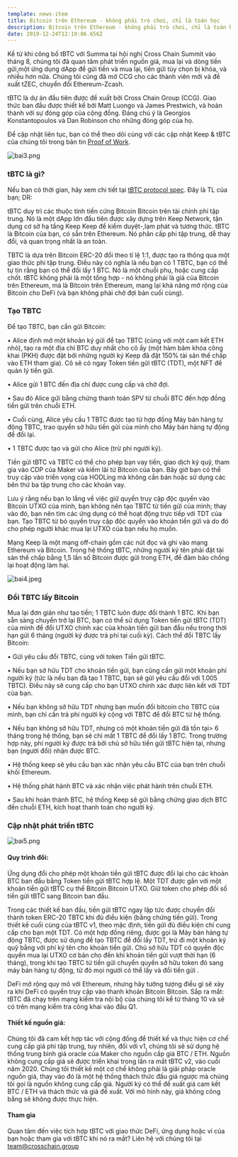 ```yaml
---
template: news-item
title: Bitcoin trên Ethereum - không phải trò chơi, chỉ là toán học
description: Bitcoin trên Ethereum - không phải trò chơi, chỉ là toán học
date: 2019-12-24T12:19:06.656Z
---
```

Kể từ khi công bố tBTC với Summa tại hội nghị Cross Chain Summit vào tháng 8, chúng tôi đã quan tâm phát triển nguồn giá, mua lại và dòng tiền gửi,một ứng dụng dApp để gửi tiền và mua lại, tiền gửi tùy chọn bị khóa, và nhiều hơn nữa. Chúng tôi cũng đã mở CCG cho các thành viên mới và đề xuất tZEC, chuyển đổi Ethereum-Zcash.

tBTC là dự án đầu tiên được đề xuất bởi Cross Chain Group (CCG). Giao thức ban đầu được thiết kế bởi Matt Luongo và James Prestwich, và hoàn thành với sự đóng góp của cộng đồng. Đáng chú ý là Georgios Konstantopoulos và Dan Robinson cho những đóng góp của họ. 

Để cập nhật liên tục, bạn có thể theo dõi cùng với các cập nhật Keep & tBTC của chúng tôi trong bản tin [Proof of Work](https://proofofwork.news/archive).


![bai3.png](https://cdn.steemitimages.com/DQmSiYCDxN4eEW465hAQrGuwnqfQwrwvxpYws95tYcQ83Mv/bai3.png)


### tBTC là gì?

Nếu bạn có thời gian, hãy xem chi tiết tại [tBTC protocol spec](http://docs.keep.network/tbtc/index.pdf). Đây là TL của bạn; DR:

tBTC duy trì các thuộc tính tiền cứng Bitcoin Bitcoin trên tài chính phi tập trung. Nó là một dApp lớn đầu tiên được xây dựng trên Keep Network, tận dụng cơ sở hạ tầng Keep Keep để kiểm duyệt-,lạm phát và tương thức. tBTC là Bitcoin của bạn, có sẵn trên Ethereum. Nó phân cấp phi tập trung, dễ thay đổi, và quan trọng nhất là an toàn.

TBTC là dựa trên Bitcoin ERC-20 đổi theo tỉ lệ 1:1, được tạo ra thông qua một giao thức phi tập trung. Điều này có nghĩa là nếu bạn có 1 TBTC, bạn có thể tự tin rằng bạn có thể đổi lấy 1 BTC. Nó là một chuỗi phụ, hoặc cung cấp chốt. tBTC không phải là một tổng hợp - nó không phải là giá của Bitcoin trên Ethereum, mà là Bitcoin trên Ethereum, mang lại khả năng mở rộng của Bitcoin cho DeFi (và bạn không phải chờ đợi bản cuối cùng).

### Tạo TBTC

Để tạo TBTC, bạn cần gửi Bitcoin:

•	Alice định mở một khoản ký gửi để tạo TBTC (cùng với một cam kết ETH nhỏ), tạo ra một địa chỉ BTC duy nhất cho cô ấy (một hàm băm khóa công khai (PKH) được đặt bởi những người ký Keep đã đặt 150% tài sản thế chấp vào ETH tham gia). Cô sẽ có ngay Token tiền gửi tBTC (TDT), một NFT để quản lý tiền gửi.

•	Alice gửi 1 BTC đến địa chỉ được cung cấp và chờ đợi.

•	Sau đó Alice gửi bằng chứng thanh toán SPV từ chuỗi BTC đến hợp đồng tiền gửi trên chuỗi ETH.

•	Cuối cùng, Alice yêu cầu 1 TBTC được tạo từ hợp đồng Máy bán hàng tự động TBTC, trao quyền sở hữu tiền gửi của mình cho Máy bán hàng tự động để đổi lại.

•	1 TBTC được tạo và gửi cho Alice (trừ phí người ký).

Tiền gửi tBTC và TBTC có thể cho phép bạn vay tiền, giao dịch ký quỹ, tham gia vào CDP của Maker và kiếm lãi từ Bitcoin của bạn. Bây giờ bạn có thể truy cập vào triển vọng của HODLing mà không cần bán hoặc sử dụng các bên thứ ba tập trung cho các khoản vay.

Lưu ý rằng nếu bạn lo lắng về việc giữ quyền truy cập độc quyền vào Bitcoin UTXO của mình, bạn không nên tạo TBTC từ tiền gửi của mình; thay vào đó, bạn nên tìm các ứng dụng có thể hoạt động trực tiếp với TDT của bạn. Tạo TBTC từ bỏ quyền truy cập độc quyền vào khoản tiền gửi và do đó cho phép người khác mua lại UTXO của bạn nếu họ muốn.

Mạng Keep là một mạng off-chain gồm các nút đọc và ghi vào mạng Ethereum và Bitcoin. Trong hệ thống tBTC, những người ký tên phải đặt tài sản thế chấp bằng 1,5 lần số Bitcoin được gửi trong ETH, để đảm bảo chống lại hoạt động làm hại.

![bai4.jpeg](https://cdn.steemitimages.com/DQmNLrDdH8koZcCJvqScsnb1bGpk2813MRAh1QMTbzaXJAE/bai4.jpeg)

### Đổi TBTC lấy Bitcoin

Mua lại đơn giản như tạo tiền; 1 TBTC luôn được đổi thành 1 BTC. Khi bạn sẵn sàng chuyển trở lại BTC, bạn có thể sử dụng Token tiền gửi tBTC (TDT) của mình để đổi UTXO chính xác của khoản tiền gửi ban đầu nếu trong thời hạn gửi 6 tháng (người ký được trả phí tại cuối kỳ). Cách thể đổi TBTC lấy Bitcoin:

•	Gửi yêu cầu đổi TBTC, cùng với token Tiền gửi tBTC.

•	Nếu bạn sở hữu TDT cho khoản tiền gửi, bạn cũng cần gửi một khoản phí người ký (tức là nếu bạn đã tạo 1 TBTC, bạn sẽ gửi yêu cầu đổi với 1.005 TBTC). Điều này sẽ cung cấp cho bạn UTXO chính xác được liên kết với TDT của bạn.

•	Nếu bạn không sở hữu TDT nhưng bạn muốn đổi bitcoin cho TBTC của mình, bạn chỉ cần trả phí người ký cộng với TBTC để đổi BTC từ hệ thống.

•	Nếu bạn không sở hữu TDT, nhưng có một khoản tiền gửi đã tồn tại> 6 tháng trong hệ thống, bạn sẽ chỉ mất 1 TBTC để đổi lấy 1 BTC. Trong trường hợp này, phí người ký được trả bởi chủ sở hữu tiền gửi tBTC hiện tại, nhưng bạn (người đổi) nhận được BTC. 

•	Hệ thống keep sẽ yêu cầu bạn xác nhận yêu cầu BTC của bạn trên chuỗi khối Ethereum. 

•	Hệ thống phát hành BTC và xác nhận việc phát hành trên chuỗi ETH.

•	Sau khi hoàn thành BTC, hệ thống Keep sẽ gửi bằng chứng giao dịch BTC đến chuỗi ETH, kích hoạt thanh toán cho người ký. 

### Cập nhật phát triển tBTC


![bai5.png](https://cdn.steemitimages.com/DQmZXYuEzDdYifHdsrQkvBoq8dMNrjsCMwfagVtV37crvmc/bai5.png)

#### Quy trình đổi:

Ứng dụng đổi cho phép một khoản tiền gửi tBTC được đổi lại cho các khoản BTC ban đầu bằng Token tiền gửi tBTC hợp lệ. Một TDT được gắn với một khoản tiền gửi tBTC cụ thể Bitcoin Bitcoin UTXO. Giữ token cho phép đổi số tiền gửi tBTC sang Bitcoin ban đầu.

Trong các thiết kế ban đầu, tiền gửi tBTC ngay lập tức được chuyển đổi thành token ERC-20 TBTC khi đủ điều kiện (bằng chứng tiền gửi). Trong thiết kế cuối cùng của tBTC v1, theo mặc định, tiền gửi đủ điều kiện chỉ cung cấp cho bạn một TDT. Có một hợp đồng riêng, được gọi là Máy bán hàng tự động TBTC, được sử dụng để tạo TBTC để đổi lấy TDT, trừ đi một khoản ký quỹ bằng với phí ký tên cho khoản tiền gửi. Chủ sở hữu TDT có quyền độc quyền mua lại UTXO cơ bản cho đến khi khoản tiền gửi vượt thời hạn (6 tháng), trong khi tạo TBTC từ tiền gửi chuyển quyền sở hữu token đó sang máy bán hàng tự động, từ đó mọi người có thể lấy và đổi tiền gửi . 

DeFi mở rộng quy mô với Ethereum, nhưng hãy tưởng tượng điều gì sẽ xảy ra khi DeFi có quyền truy cập vào thanh khoản Bitcoin Bitcoin. Sắp ra mắt: tBTC đã chạy trên mạng kiểm tra nội bộ của chúng tôi kể từ tháng 10 và sẽ có trên mạng kiểm tra công khai vào đầu Q1.


#### Thiết kế nguồn giá:

Chúng tôi đã cam kết hợp tác với cộng đồng để thiết kế và thực hiện cơ chế cung cấp giá phi tập trung, tuy nhiên, đối với v1, chúng tôi sẽ sử dụng hệ thống trung bình giá oracle của Maker cho nguồn cấp giá BTC / ETH. Nguồn không cung cấp giá sẽ được triển khai trong lần ra mắt tBTC v2, vào cuối năm 2020. Chúng tôi thiết kế một cơ chế không phải là giải pháp oracle nguồn giá, thay vào đó là một hệ thống thách thức đấu giá ngược mà chúng tôi gọi là nguồn không cung cấp giá. Người ký có thể đề xuất giá cam kết BTC / ETH và thách thức và giá đề xuất. Với mô hình này, giá không công bằng sẽ không được thực hiện. 

#### Tham gia

Quan tâm đến việc tích hợp tBTC với giao thức DeFi, ứng dụng hoặc ví của bạn hoặc tham gia với tBTC khi nó ra mắt? Liên hệ với chúng tôi tại [team@crosschain.group](https://mail.google.com/mail/?fs=1&tf=1&to=team%40crosschain.group&view=cm)

